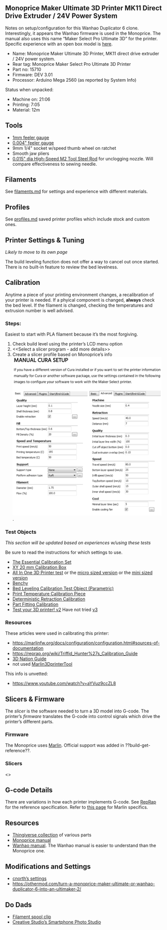 Monoprice Maker Ultimate 3D Printer MK11 Direct Drive Extruder / 24V Power System
---------------------------------------------------------------------------------

Notes on setup/configuration for this Wanhao Duplicator 6 clone.
Interestingly, it appears the Wanhao firmware is used in the Monoprice.
The manual also uses this name “Maker Select Pro Ultimate 3D” for the
printer. Specific experience with an open box model is
[here](./open-box-experience.md).

-   Name: Monoprice Maker Ultimate 3D Printer, MK11 direct drive
    extruder / 24V power system.
-   Rear tag: Monoprice Maker Select Pro Ultimate 3D Printer
-   Part no: 15710
-   Firmware: DEV 3.01
-   Processor: Arduino Mega 2560 (as reported by System Info)

Status when unpacked:

-   Machine on: 21:06
-   Printing: 7:05
-   Material: 12m

Tools
-----

-   [1mm feeler gauge](https://www.mcmaster.com/2283a26)
-   [0.004" feeler gauge](https://www.mcmaster.com/20385a34)
-   9mm 1/4" socket w/speed thumb wheel on ratchet
-   Smooth jaw pliers
-   [0.015" dia High-Speed M2 Tool Steel
    Rod](https://www.mcmaster.com/3009a297) for unclogging nozzle. Will
    compare effectiveness to sewing needle.

Filaments
---------

See [filaments.md](./filaments.md) for settings and experience with
different materials.

Profiles
--------

See [profiles.md](./profiles.md) saved printer profiles which include
stock and custom ones.

Printer Settings & Tuning
-------------------------

*Likely to move to its own page*

The build leveling function does not offer a way to cancel out once
started. There is no built-in feature to review the bed levelness.

Calibration
-----------

Anytime a piece of your printing environment changes, a recalibration of
your printer is needed. If a phyical component is changed, **always**
check the bed level. If the filament is changed, checking the
temperatures and extrusion number is well advised.

### Steps:

Easiest to start with PLA filament because it’s the most forgiving.

1.  Check build level using the printer’s LCD menu option
2.  &lt;&lt;Select a slicer program - add more details&gt;&gt;
3.  Create a slicer profile based on Monoprice’s info
    ![settings](./images/slicer-settings.png).

### Test Objects

*This section will be updated based on experiences w/using these tests*

Be sure to read the instructions for which settings to use.

-   [The Essential Calibration
    Set](https://www.thingiverse.com/thing:5573)
-   [XY 20 mm Calibration Box](https://www.thingiverse.com/thing:298812)
-   [All In One 3D Printer
    test](https://www.thingiverse.com/thing:2656594) or the [micro sized
    version](https://www.thingiverse.com/thing:2975429) or the [mini
    sized version](https://www.thingiverse.com/thing:2806295)
-   [Benchy](https://www.thingiverse.com/thing:763622)
-   [Bed Leveling Calibration Test Object
    (Parametric)](https://www.thingiverse.com/thing:34558)
-   [Print Temperature Calibration
    Piece](https://www.thingiverse.com/thing:35088)
-   [Deterministic Retraction
    Calibration](https://www.thingiverse.com/thing:1065179)
-   [Part Fitting Calibration](https://www.thingiverse.com/thing:342198)
-   [Test your 3D printer!
    v2](https://www.thingiverse.com/thing:1019228) Have not tried
    [v3](https://www.thingiverse.com/thing:1363023)

### Resources

These articles were used in calibrating this printer:

-   <a href="https://marlinfw.org/docs/configuration/configuration.html#sources-of-documentation" class="uri">https://marlinfw.org/docs/configuration/configuration.html#sources-of-documentation</a>
-   <a href="https://reprap.org/wiki/Triffid_Hunter%27s_Calibration_Guide" class="uri">https://reprap.org/wiki/Triffid_Hunter%27s_Calibration_Guide</a>
-   [3D Nation Guide](https://3dnation504795197.wordpress.com/guide/)
-   not used
    [Marlin3DprinterTool](https://github.com/cabbagecreek/Marlin3DprinterTool)

This info is unvetted:

-   <a href="https://www.youtube.com/watch?v=aYVuz9ccZL8" class="uri">https://www.youtube.com/watch?v=aYVuz9ccZL8</a>

Slicers & Firmware
------------------

The *slicer* is the software needed to turn a 3D model into G-code. The
printer’s *firmware* translates the G-code into control signals which
drive the printer’s different parts.

### Firmware

The Monoprice uses
[Marlin](https://marlinfw.org/docs/basics/introduction.html#what-is-marlin?).
Official support was added in ??build-get-reference??.

### Slicers

&lt;<fill-in>&gt;

G-code Details
--------------

There are variations in how each printer implements G-code. See
[RepRap](https://reprap.org/wiki/G-code) for the reference
specification. Refer to [this page](https://marlinfw.org/meta/gcode/)
for Marlin specifics.

Resources
---------

-   [Thingiverse
    collection](https://www.thingiverse.com/Printer3D_One/collections/wanhao-duplicator-6-d6-amp-monoprice-maker-ultimate-printed-parts-and-improvements)
    of various parts
-   [Monoprice
    manual](https://downloads.monoprice.com/files/manuals/15710_Manual_160622.pdf)
-   [Wanhao
    manual](http://www.wanhao3dprinter.com/xiazai/D6_User_Manual_REV_A.pdf).
    The Wanhao manual is easier to understand than the Monoprice one.

Modifications and Settings
--------------------------

-   [cnorth’s
    settings](https://www.thingiverse.com/groups/wanhao-duplicator-6/forums/general/topic:17580)
-   <a href="https://othermod.com/turn-a-monoprice-maker-ultimate-or-wanhao-duplicator-6-into-an-ultimaker-2/" class="uri">https://othermod.com/turn-a-monoprice-maker-ultimate-or-wanhao-duplicator-6-into-an-ultimaker-2/</a>

Do Dads
-------

-   [Filament spool clip](https://www.thingiverse.com/thing:42528)
-   [Creative Studio’s Smartphone Photo
    Studio](https://www.thingiverse.com/thing:1085472)
